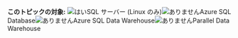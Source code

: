 <Token>**このトピックの対象:** ![はい](media/yes.png)SQL サーバー (Linux のみ)![ありません](media/no.png)Azure SQL Database![ありません](media/no.png)Azure SQL Data Warehouse![ありません](media/no.png)Parallel Data Warehouse </Token>